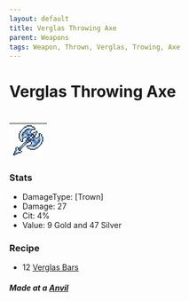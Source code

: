 ```yaml
---
layout: default
title: Verglas Throwing Axe
parent: Weapons
tags: Weapon, Thrown, Verglas, Trowing, Axe
---
```


# Verglas Throwing Axe
#
| ![Icon](https://raw.githubusercontent.com/RickLugtigheid/SupernovaMod/main/Items/Weapons/PreHardmode/VerglasThrowingAxe.png) |
| ------ |

### Stats
- DamageType: [Trown]
- Damage: 27
- Cit: 4%
- Value: 9 Gold and 47 Silver

### Recipe
- 12 [Verglas Bars](https://ricklugtigheid.github.io/SupernovaMod/docs/items/materials/verglas_bar)

##### Made at a [Anvil](https://terraria.gamepedia.com/Anvil)